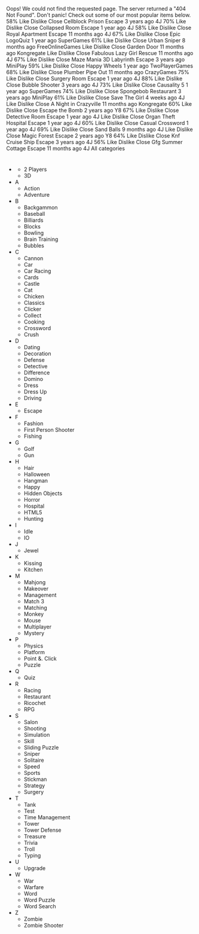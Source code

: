 Oops! We could not find the requested page. The server returned a "404 Not Found". Don't panic! Check out some of our most popular items below. 58% Like Dislike Close Cellblock Prison Escape 3 years ago 4J 70% Like Dislike Close Collapsed Room Escape 1 year ago 4J 58% Like Dislike Close Royal Apartment Escape 11 months ago 4J 67% Like Dislike Close Epic LogoQuiz 1 year ago SuperGames 61% Like Dislike Close Urban Sniper 8 months ago FreeOnlineGames Like Dislike Close Garden Door 11 months ago Kongregate Like Dislike Close Fabulous Lazy Girl Rescue 11 months ago 4J 67% Like Dislike Close Maze Mania 3D Labyrinth Escape 3 years ago MiniPlay 59% Like Dislike Close Happy Wheels 1 year ago TwoPlayerGames 68% Like Dislike Close Plumber Pipe Out 11 months ago CrazyGames 75% Like Dislike Close Surgery Room Escape 1 year ago 4J 88% Like Dislike Close Bubble Shooter 3 years ago 4J 73% Like Dislike Close Causality 5 1 year ago SuperGames 74% Like Dislike Close Spongebob Restaurant 3 years ago MiniPlay 61% Like Dislike Close Save The Girl 4 weeks ago 4J Like Dislike Close A Night in Crazyville 11 months ago Kongregate 60% Like Dislike Close Escape the Bomb 2 years ago Y8 67% Like Dislike Close Detective Room Escape 1 year ago 4J Like Dislike Close Organ Theft Hospital Escape 1 year ago 4J 60% Like Dislike Close Casual Crossword 1 year ago 4J 69% Like Dislike Close Sand Balls 9 months ago 4J Like Dislike Close Magic Forest Escape 2 years ago Y8 64% Like Dislike Close Knf Cruise Ship Escape 3 years ago 4J 56% Like Dislike Close Gfg Summer Cottage Escape 11 months ago 4J All categories

*   #
    *   2 Players
    *   3D
*   A
    *   Action
    *   Adventure
*   B
    *   Backgammon
    *   Baseball
    *   Billiards
    *   Blocks
    *   Bowling
    *   Brain Training
    *   Bubbles
*   C
    *   Cannon
    *   Car
    *   Car Racing
    *   Cards
    *   Castle
    *   Cat
    *   Chicken
    *   Classics
    *   Clicker
    *   Collect
    *   Cooking
    *   Crossword
    *   Crush
*   D
    *   Dating
    *   Decoration
    *   Defense
    *   Detective
    *   Difference
    *   Domino
    *   Dress
    *   Dress Up
    *   Driving
*   E
    *   Escape
*   F
    *   Fashion
    *   First Person Shooter
    *   Fishing
*   G
    *   Golf
    *   Gun
*   H
    *   Hair
    *   Halloween
    *   Hangman
    *   Happy
    *   Hidden Objects
    *   Horror
    *   Hospital
    *   HTML5
    *   Hunting
*   I
    *   Idle
    *   IO
*   J
    *   Jewel
*   K
    *   Kissing
    *   Kitchen
*   M
    *   Mahjong
    *   Makeover
    *   Management
    *   Match 3
    *   Matching
    *   Monkey
    *   Mouse
    *   Multiplayer
    *   Mystery
*   P
    *   Physics
    *   Platform
    *   Point &. Click
    *   Puzzle
*   Q
    *   Quiz
*   R
    *   Racing
    *   Restaurant
    *   Ricochet
    *   RPG
*   S
    *   Salon
    *   Shooting
    *   Simulation
    *   Skill
    *   Sliding Puzzle
    *   Sniper
    *   Solitaire
    *   Speed
    *   Sports
    *   Stickman
    *   Strategy
    *   Surgery
*   T
    *   Tank
    *   Test
    *   Time Management
    *   Tower
    *   Tower Defense
    *   Treasure
    *   Trivia
    *   Troll
    *   Typing
*   U
    *   Upgrade
*   W
    *   War
    *   Warfare
    *   Word
    *   Word Puzzle
    *   Word Search
*   Z
    *   Zombie
    *   Zombie Shooter